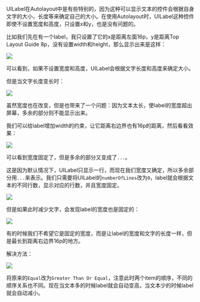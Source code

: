 UILabel在Autolayout中是有些特别的，因为这种可以显示文本的控件会根据自身文字的大小，长度等来确定自己的大小。在使用Autolayout时，UILabel这种控件即使不设置宽度和高度，只设置x和y，也是没有问题的。

比如我们先在有一个label，我只设置了它的x是距离左面16p，y是距离Top Layout Guide 8p，没有设置width和height，那么显示出来是这样：

![](http://cl.ly/image/3z1J043I2q39/Image%202015-09-25%20at%207.36.22%20%E4%B8%8A%E5%8D%88.png)

可以看到，如果不设置宽度和高度，UILabel会根据文字长度和高度来确定大小。

但是当文字长度变长时：

![](http://cl.ly/image/0Y1U3m0t013r/Image%202015-09-25%20at%207.38.36%20%E4%B8%8A%E5%8D%88.png)

虽然宽度也在改变，但是也带来了一个问题：因为文本太长，使label的宽度超出屏幕，多余的部分则不能显示出来。

我们可以给label增加width的约束，让它距离右边界也有16p的距离，然后看看效果：

![](http://cl.ly/image/2a2D172c3w24/Image%202015-09-25%20at%207.41.37%20%E4%B8%8A%E5%8D%88.png)

可以看到宽度固定了，但是多余的部分又变成了`...`。

这是因为默认情况下，UILabel只显示一行，而现在我们宽度又确定，所以多余部分用`...`来表示。我们只需要将UILabel的`numberOfLines`改为`0`，label就会根据文本的不同行数，显示对应的行数，并且宽度固定。

![](http://7xn1pa.com1.z0.glb.clouddn.com/Autolayout/UILabel1.png)

但是如果此时减少文字，会发现label的宽度也是固定的：

![](http://7xn1pa.com1.z0.glb.clouddn.com/Autolayout/UILabel2.png)

有的时候我们不希望它是固定的宽度，而是让label的宽度和文字的长度一样，但是最长到距离右边界16p的地方。

解决方法：

![](http://7xn1pa.com1.z0.glb.clouddn.com/Autolayout/UILabel3.png)

将原来的`Equal`改为`Greater Than Or Equal`，注意此时两个item的顺序，不同的顺序关系也不同。现在当文本多的时候label就会自动变高，当文本少的时候label就会自动减小。